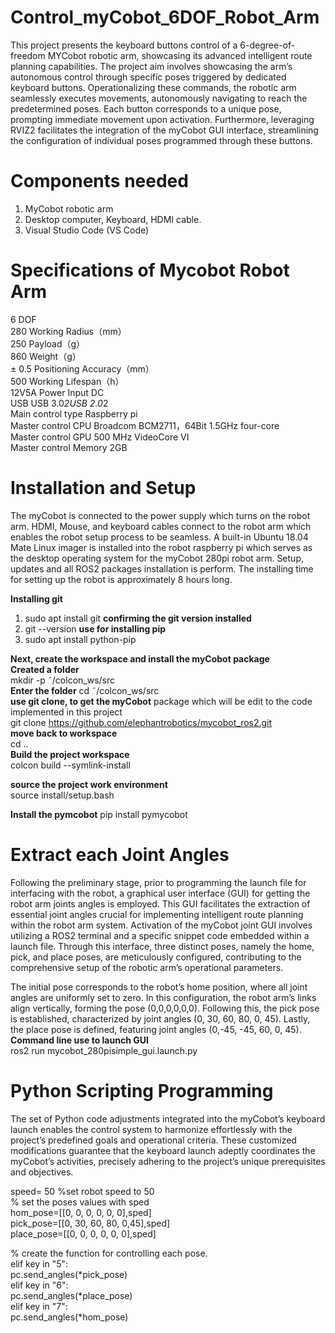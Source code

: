 # Control_myCobot_6DOF_Robot_Arm
This project presents the keyboard buttons control of a 6-degree-of-freedom MYCobot robotic arm, showcasing its advanced intelligent route planning capabilities. The project aim involves showcasing the arm’s autonomous control through specific poses triggered by dedicated keyboard buttons. Operationalizing these commands, the robotic arm seamlessly executes movements, autonomously navigating to reach the predetermined poses. Each button corresponds to a unique pose, prompting immediate movement upon activation. Furthermore, leveraging RVIZ2 facilitates the integration of the myCobot GUI interface, streamlining the configuration of individual poses programmed through these buttons.


# Components needed 
1. MyCobot robotic arm
2. Desktop computer, Keyboard, HDMI cable.
3. Visual Studio Code (VS Code)

# Specifications of Mycobot Robot Arm
6 DOF  <br>
280 Working Radius（mm）<br>
250 Payload（g）<br>
860 Weight（g）<br>
± 0.5 Positioning Accuracy（mm）<br>
500 Working Lifespan（h）	<br>
12V5A Power Input	DC <br>
USB	USB 3.0*2USB 2.0*2<br>
Main control type	Raspberry pi<br>
Master control CPU	Broadcom BCM2711，64Bit 1.5GHz four-core<br>
Master control GPU	500 MHz VideoCore VI<br>
Master control Memory	2GB<br>

# Installation and Setup
The myCobot is connected to the power supply which turns on the robot arm. HDMI, Mouse, and keyboard cables connect to the robot arm which enables the robot setup process to be seamless. A built-in Ubuntu 18.04 Mate Linux imager is installed into the robot raspberry pi which serves as the desktop operating system for the myCobot 280pi robot arm. Setup, updates and all ROS2 packages installation is perform. The installing time for setting up the robot is approximately 8 hours long.

**Installing git**
1. sudo apt install git
   **confirming the git version installed**
2. git --version
   **use for installing pip**
3. sudo apt install python-pip

**Next, create the workspace and install the myCobot package**<br>
**Created a folder**<br>
mkdir -p ˜/colcon_ws/src<br>
**Enter the folder**
cd ˜/colcon_ws/src<br>
**use git clone, to get the myCobot**
package which will be edit to the code implemented in this project<br>
git clone https://github.com/elephantrobotics/mycobot_ros2.git<br>
**move back to workspace**<br>
cd ..<br>
**Build the project workspace**<br>
colcon build --symlink-install<br>

**source the project work environment**<br>
source install/setup.bash<br>

**Install the pymcobot**
pip install pymycobot <br>


# Extract each Joint Angles 
Following the preliminary stage, prior to programming the launch file for interfacing with the robot, a graphical user interface (GUI) for getting the robot arm joints angles is employed. This GUI facilitates the extraction of essential joint angles crucial for implementing intelligent route planning within the robot arm system. Activation of the myCobot joint GUI involves utilizing a ROS2 terminal and a specific snippet code embedded within a launch file. Through this interface, three distinct poses, namely the home, pick, and place poses, are meticulously configured, contributing to the comprehensive setup of the robotic arm’s operational parameters.

The initial pose corresponds to the robot’s home position, where all joint angles are uniformly set to zero. In this configuration, the robot arm’s links align vertically, forming the pose (0,0,0,0,0,0). Following this, the pick pose is established, characterized by joint angles (0, 30, 60, 80, 0, 45). Lastly, the place pose is defined, featuring joint angles (0,-45, -45, 60, 0, 45). <br>
**Command line use to launch GUI** <br>
ros2 run mycobot_280pisimple_gui.launch.py<br>

# Python Scripting Programming
The set of Python code adjustments integrated into the myCobot’s keyboard launch enables the control system to harmonize effortlessly with the project’s predefined goals and operational criteria. These customized modifications guarantee that the keyboard launch adeptly coordinates the myCobot’s activities, precisely adhering to the project’s unique
prerequisites and objectives.<br>

speed= 50 %set robot speed to 50 <br>
% set the poses values with sped<br>
hom_pose=[[0, 0, 0, 0, 0, 0],sped]<br>
pick_pose=[[0, 30, 60, 80, 0,45],sped]<br>
place_pose=[[0, 0, 0, 0, 0, 0],sped]<br> 

% create the function for controlling each pose.<br>
elif key in "5":<br>
    pc.send_angles(*pick_pose)<br>
elif key in "6":<br>
    pc.send_angles(*place_pose)<br>
elif key in "7":<br>
    pc.send_angles(*hom_pose)<br>
